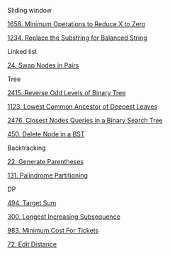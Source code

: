 Sliding window

[1658. Minimum Operations to Reduce X to Zero](https://leetcode.cn/problems/minimum-operations-to-reduce-x-to-zero/)

[1234. Replace the Substring for Balanced String](https://leetcode.cn/problems/replace-the-substring-for-balanced-string/)



Linked list

[24. Swap Nodes in Pairs](https://leetcode.cn/problems/swap-nodes-in-pairs/)



Tree

[2415. Reverse Odd Levels of Binary Tree](https://leetcode.cn/problems/reverse-odd-levels-of-binary-tree/)

[1123. Lowest Common Ancestor of Deepest Leaves](https://leetcode.cn/problems/lowest-common-ancestor-of-deepest-leaves/)

[2476. Closest Nodes Queries in a Binary Search Tree](https://leetcode.cn/problems/closest-nodes-queries-in-a-binary-search-tree/)

[450. Delete Node in a BST](https://leetcode.com/problems/delete-node-in-a-bst/)



Backtracking

[22. Generate Parentheses](https://leetcode.cn/problems/generate-parentheses/)

[131. Palindrome Partitioning](https://leetcode.cn/problems/palindrome-partitioning/)



DP

[494. Target Sum](https://leetcode.cn/problems/target-sum/)

[300. Longest Increasing Subsequence](https://leetcode.cn/problems/longest-increasing-subsequence/)

[983. Minimum Cost For Tickets](https://leetcode.com/problems/minimum-cost-for-tickets/)

[72. Edit Distance](https://leetcode.com/problems/edit-distance/)
